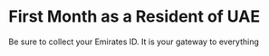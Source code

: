 # First Month as a Resident of UAE

Be sure to collect your Emirates ID. It is your gateway to everything